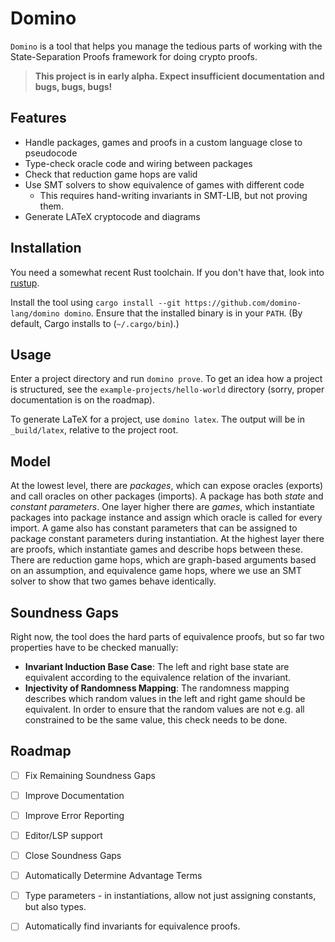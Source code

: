 # Domino

`Domino` is a tool that helps you manage the tedious parts of working with the State-Separation Proofs framework for doing crypto proofs.

> **This project is in early alpha. Expect insufficient documentation and  bugs, bugs, bugs!**

## Features

- Handle packages, games and proofs in a custom language close to pseudocode
- Type-check oracle code and wiring between packages
- Check that reduction game hops are valid
- Use SMT solvers to show equivalence of games with different code
  - This requires hand-writing invariants in SMT-LIB, but not proving them.
- Generate LATeX cryptocode and diagrams

## Installation

You need a somewhat recent Rust toolchain. If you don't have that, look into [rustup].

Install the tool using `cargo install --git https://github.com/domino-lang/domino domino`. 
Ensure that the installed binary is in your `PATH`. (By default, Cargo installs to (`~/.cargo/bin`).)

## Usage

Enter a project directory and run `domino prove`. 
To get an idea how a project is structured, see the `example-projects/hello-world` directory (sorry, proper documentation is on the roadmap).

To generate LaTeX for a project, use `domino latex`. The output will be in `_build/latex`, relative to the project root.

## Model

At the lowest level, there are _packages_, which can expose oracles (exports) and call oracles on other packages (imports). A package has both _state_ and _constant parameters_. One layer higher there are _games_, which instantiate packages into package instance and assign which oracle is called for every import. A game also has constant parameters that can be assigned to package constant parameters during instantiation. At the highest layer there are proofs, which instantiate games and describe hops between these. There are reduction game hops, which are graph-based arguments based on an assumption, and equivalence game hops, where we use an SMT solver to show that two games behave identically.

## Soundness Gaps

Right now, the tool does the hard parts of equivalence proofs, but so far two properties have to be checked manually:

- **Invariant Induction Base Case**: The left and right base state are equivalent according to the equivalence relation of the invariant.
- **Injectivity of Randomness Mapping**: The randomness mapping describes which random values in the left and right game should be equivalent. In order to ensure that the random values are not e.g. all constrained to be the same value, this check needs to be done.

## Roadmap

- [ ] Fix Remaining Soundness Gaps
- [ ] Improve Documentation
- [ ] Improve Error Reporting
- [ ] Editor/LSP support
- [ ] Close Soundness Gaps
- [ ] Automatically Determine Advantage Terms
- [ ] Type parameters - in instantiations, allow not just assigning constants, but also types.
- [ ] Automatically find invariants for equivalence proofs.


[rustup]: https://rustup.rs/

